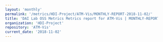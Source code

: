 ```yaml
---
layout: 'monthly'
permalink: '/metrics/HDI-Project/ATM-Vis/MONTHLY-REPORT-2018-11-02/'
title: 'DAI Lab OSS Metrics Metrics report for ATM-Vis | MONTHLY-REPORT-2018-11-02'
organization: 'HDI-Project'
repository: 'ATM-Vis'
current_date: '2018-11-02'
---
```

